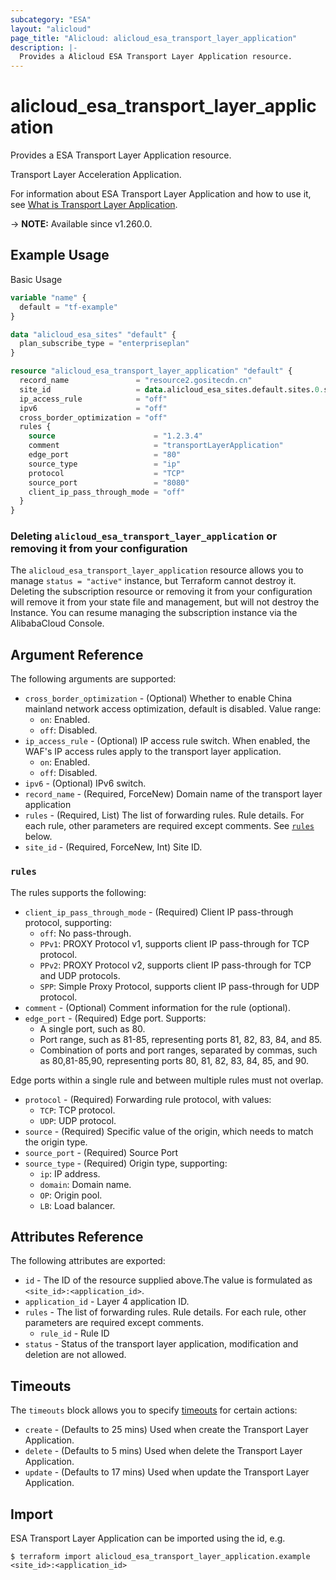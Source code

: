 ```yaml
---
subcategory: "ESA"
layout: "alicloud"
page_title: "Alicloud: alicloud_esa_transport_layer_application"
description: |-
  Provides a Alicloud ESA Transport Layer Application resource.
---
```


# alicloud_esa_transport_layer_application

Provides a ESA Transport Layer Application resource.

Transport Layer Acceleration Application.

For information about ESA Transport Layer Application and how to use it, see [What is Transport Layer Application](https://next.api.alibabacloud.com/document/ESA/2024-09-10/CreateTransportLayerApplication).

-> **NOTE:** Available since v1.260.0.

## Example Usage

Basic Usage

```terraform
variable "name" {
  default = "tf-example"
}

data "alicloud_esa_sites" "default" {
  plan_subscribe_type = "enterpriseplan"
}

resource "alicloud_esa_transport_layer_application" "default" {
  record_name               = "resource2.gositecdn.cn"
  site_id                   = data.alicloud_esa_sites.default.sites.0.site_id
  ip_access_rule            = "off"
  ipv6                      = "off"
  cross_border_optimization = "off"
  rules {
    source                      = "1.2.3.4"
    comment                     = "transportLayerApplication"
    edge_port                   = "80"
    source_type                 = "ip"
    protocol                    = "TCP"
    source_port                 = "8080"
    client_ip_pass_through_mode = "off"
  }
}
```

### Deleting `alicloud_esa_transport_layer_application` or removing it from your configuration

The `alicloud_esa_transport_layer_application` resource allows you to manage  `status = "active"`  instance, but Terraform cannot destroy it.
Deleting the subscription resource or removing it from your configuration will remove it from your state file and management, but will not destroy the Instance.
You can resume managing the subscription instance via the AlibabaCloud Console.

## Argument Reference

The following arguments are supported:
* `cross_border_optimization` - (Optional) Whether to enable China mainland network access optimization, default is disabled. Value range:
  - `on`: Enabled.
  - `off`: Disabled.
* `ip_access_rule` - (Optional) IP access rule switch. When enabled, the WAF's IP access rules apply to the transport layer application.
  - `on`: Enabled.
  - `off`: Disabled.
* `ipv6` - (Optional) IPv6 switch.
* `record_name` - (Required, ForceNew) Domain name of the transport layer application
* `rules` - (Required, List) The list of forwarding rules. Rule details. For each rule, other parameters are required except comments. See [`rules`](#rules) below.
* `site_id` - (Required, ForceNew, Int) Site ID.

### `rules`

The rules supports the following:
* `client_ip_pass_through_mode` - (Required) Client IP pass-through protocol, supporting:
  - `off`: No pass-through.
  - `PPv1`: PROXY Protocol v1, supports client IP pass-through for TCP protocol.
  - `PPv2`: PROXY Protocol v2, supports client IP pass-through for TCP and UDP protocols.
  - `SPP`: Simple Proxy Protocol, supports client IP pass-through for UDP protocol.
* `comment` - (Optional) Comment information for the rule (optional).
* `edge_port` - (Required) Edge port. Supports:
  - A single port, such as 80.
  - Port range, such as 81-85, representing ports 81, 82, 83, 84, and 85.
  - Combination of ports and port ranges, separated by commas, such as 80,81-85,90, representing ports 80, 81, 82, 83, 84, 85, and 90.

Edge ports within a single rule and between multiple rules must not overlap.

* `protocol` - (Required) Forwarding rule protocol, with values:
  - `TCP`: TCP protocol.
  - `UDP`: UDP protocol.
* `source` - (Required) Specific value of the origin, which needs to match the origin type.
* `source_port` - (Required) Source Port
* `source_type` - (Required) Origin type, supporting:
  - `ip`: IP address.
  - `domain`: Domain name.
  - `OP`: Origin pool.
  - `LB`: Load balancer.

## Attributes Reference

The following attributes are exported:
* `id` - The ID of the resource supplied above.The value is formulated as `<site_id>:<application_id>`.
* `application_id` - Layer 4 application ID.
* `rules` - The list of forwarding rules. Rule details. For each rule, other parameters are required except comments.
  * `rule_id` - Rule ID
* `status` - Status of the transport layer application, modification and deletion are not allowed.

## Timeouts

The `timeouts` block allows you to specify [timeouts](https://developer.hashicorp.com/terraform/language/resources/syntax#operation-timeouts) for certain actions:
* `create` - (Defaults to 25 mins) Used when create the Transport Layer Application.
* `delete` - (Defaults to 5 mins) Used when delete the Transport Layer Application.
* `update` - (Defaults to 17 mins) Used when update the Transport Layer Application.

## Import

ESA Transport Layer Application can be imported using the id, e.g.

```shell
$ terraform import alicloud_esa_transport_layer_application.example <site_id>:<application_id>
```